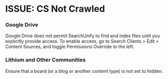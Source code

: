# ISSUE: CS Not Crawled


### Google Drive
Google Drive does not permit SearchUnify to find and index files until you explicitly provide access. To enable access, go to Search Clients > Edit > Content Sources, and toggle Permissions Override to the left.

### Lithium and Other Communities 
Ensure that a board (or a blog or another content type) is not set to hidden.

